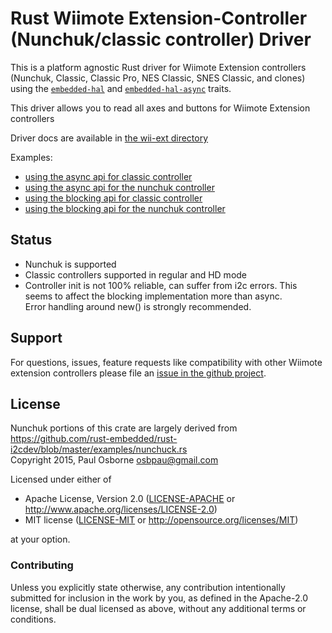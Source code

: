 # Rust Wiimote Extension-Controller (Nunchuk/classic controller) Driver

This is a platform agnostic Rust driver for Wiimote Extension controllers (Nunchuk, Classic, Classic Pro, NES Classic, SNES Classic, and clones) using the [`embedded-hal`] and [`embedded-hal-async`] traits.

This driver allows you to read all axes and buttons for Wiimote Extension controllers

Driver docs are available in [the wii-ext directory](wii-ext/README.md)

Examples:
 - [using the async api for classic controller](examples/classic-async-embassy-rp)
 - [using the async api for the nunchuk controller](examples/nunchuk-async-embassy-rp)
 - [using the blocking api for classic controller](examples/classic-blocking-rp2040-hal)
 - [using the blocking api for the nunchuk controller](examples/nunchuk-blocking-rp2040-hal)

## Status

- Nunchuk is supported
- Classic controllers supported in regular and HD mode
- Controller init is not 100% reliable, can suffer from i2c errors. This seems to affect the blocking implementation more than async.  
  Error handling around new() is strongly recommended.

## Support

For questions, issues, feature requests like compatibility with other Wiimote extension controllers please file an
[issue in the github project](https://github.com/9names/wii-ext-rs/issues).

## License

Nunchuk portions of this crate are largely derived from  
<https://github.com/rust-embedded/rust-i2cdev/blob/master/examples/nunchuck.rs>  
Copyright 2015, Paul Osborne <osbpau@gmail.com>

Licensed under either of

 * Apache License, Version 2.0 ([LICENSE-APACHE](LICENSE-APACHE) or
   <http://www.apache.org/licenses/LICENSE-2.0>)
 * MIT license ([LICENSE-MIT](LICENSE-MIT) or
   <http://opensource.org/licenses/MIT>)

at your option.

### Contributing

Unless you explicitly state otherwise, any contribution intentionally submitted
for inclusion in the work by you, as defined in the Apache-2.0 license, shall
be dual licensed as above, without any additional terms or conditions.

[`embedded-hal`]: https://crates.io/crates/embedded-hal
[`embedded-hal-async`]: https://crates.io/crates/embedded-hal-async